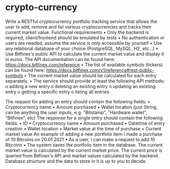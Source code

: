 # crypto-currency

Write a RESTful cryptocurrency portfolio tracking service that allows the user to add, remove
and list various cryptocurrencies and tracks their current market value.
Functional requirements
• Only the backend is required, client/frontend should be emulated by tests
• No authentication or users are needed, assume the service is only accessible by
yourself
• Use any relational database of your choice (PostgreSQL, MySQL, H2, etc...)
• Use Bitfinex's public API to calculate the current market value and display it in euros.
The API documentation can be found here: https://docs.bitfinex.com/reference
• The list of available symbols (tickers) can be found here:
https://docs.bitfinex.com/v1/reference#rest-public-symbols
• The current market value should be calculated for each entry separately.
• The service should provide at least the following API methods:
o adding a new entry
o deleting an existing entry
o updating an existing entry
o getting a specific entry
o listing all entries

The request for adding an entry should contain the following fields:
• Cryptocurrency name
• Amount purchased
• Wallet location (just String, can be anything the user inputs, e.g. "Bitstamp",
"Hardware wallet", "Bitfinex", etc)
The response for a single entry should contain the following fields:
• ID
• Cryptocurrency name
• Amount purchased
• Datetime of entry creation
• Wallet location
• Market value at the time of purchase
• Current market value
An example of adding a new portfolio item
I made a purchase of 10 Bitcoins on 20.01.2021
• As a user, I can make a request to add 10 Bitcoins
• The system saves the portfolio item in the database. The current market value is
calculated by the current market price. The current price is queried from Bitfinex's API
and market values calculated by the backend.
Database structure and the data to store in it is up to you to decide.
